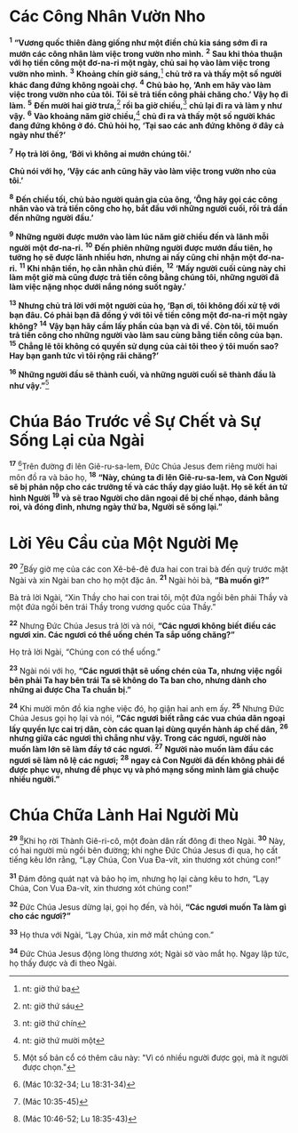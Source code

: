 # Các Công Nhân Vườn Nho

<sup><b>1</b></sup> **“Vương quốc thiên đàng giống như một điền chủ kia sáng sớm đi ra mướn các công nhân làm việc trong vườn nho mình.** <sup><b>2</b></sup> **Sau khi thỏa thuận với họ tiền công một đơ-na-ri một ngày, chủ sai họ vào làm việc trong vườn nho mình.** <sup><b>3</b></sup> **Khoảng chín giờ sáng,**[^1-88ad96e1-56a4-4827-9fe4-eb27e4a8d1a0] **chủ trở ra và thấy một số người khác đang đứng không ngoài chợ.** <sup><b>4</b></sup> **Chủ bảo họ, ‘Anh em hãy vào làm việc trong vườn nho của tôi. Tôi sẽ trả tiền công phải chăng cho.’ Vậy họ đi làm.** <sup><b>5</b></sup> **Ðến mười hai giờ trưa,**[^2-88ad96e1-56a4-4827-9fe4-eb27e4a8d1a0] **rồi ba giờ chiều,**[^3-88ad96e1-56a4-4827-9fe4-eb27e4a8d1a0] **chủ lại đi ra và làm y như vậy.** <sup><b>6</b></sup> **Vào khoảng năm giờ chiều,**[^4-88ad96e1-56a4-4827-9fe4-eb27e4a8d1a0] **chủ đi ra và thấy một số người khác đang đứng không ở đó. Chủ hỏi họ, ‘Tại sao các anh đứng không ở đây cả ngày như thế?’**

<sup><b>7</b></sup> **Họ trả lời ông, ‘Bởi vì không ai mướn chúng tôi.’**

**Chủ nói với họ, ‘Vậy các anh cũng hãy vào làm việc trong vườn nho của tôi.’**

<sup><b>8</b></sup> **Ðến chiều tối, chủ bảo người quản gia của ông, ‘Ông hãy gọi các công nhân vào và trả tiền công cho họ, bắt đầu với những người cuối, rồi trả dần đến những người đầu.’**

<sup><b>9</b></sup> **Những người được mướn vào làm lúc năm giờ chiều đến và lãnh mỗi người một đơ-na-ri.** <sup><b>10</b></sup> **Ðến phiên những người được mướn đầu tiên, họ tưởng họ sẽ được lãnh nhiều hơn, nhưng ai nấy cũng chỉ nhận một đơ-na-ri.** <sup><b>11</b></sup> **Khi nhận tiền, họ cằn nhằn chủ điền,** <sup><b>12</b></sup> **‘Mấy người cuối cùng này chỉ làm một giờ mà cũng được trả tiền công bằng chúng tôi, những người đã làm việc nặng nhọc dưới nắng nóng suốt ngày.’**

<sup><b>13</b></sup> **Nhưng chủ trả lời với một người của họ, ‘Bạn ơi, tôi không đối xử tệ với bạn đâu. Có phải bạn đã đồng ý với tôi về tiền công một đơ-na-ri một ngày không?** <sup><b>14</b></sup> **Vậy bạn hãy cầm lấy phần của bạn và đi về. Còn tôi, tôi muốn trả tiền công cho những người vào làm sau cùng bằng tiền công của bạn.** <sup><b>15</b></sup> **Chẳng lẽ tôi không có quyền sử dụng của cải tôi theo ý tôi muốn sao? Hay bạn ganh tức vì tôi rộng rãi chăng?’**

<sup><b>16</b></sup> **Những người đầu sẽ thành cuối, và những người cuối sẽ thành đầu là như vậy.”**[^5-88ad96e1-56a4-4827-9fe4-eb27e4a8d1a0]

# Chúa Báo Trước về Sự Chết và Sự Sống Lại của Ngài

<sup><b>17</b></sup> [^1@-88ad96e1-56a4-4827-9fe4-eb27e4a8d1a0]Trên đường đi lên Giê-ru-sa-lem, Ðức Chúa Jesus đem riêng mười hai môn đồ ra và bảo họ, <sup><b>18</b></sup> **“Này, chúng ta đi lên Giê-ru-sa-lem, và Con Người sẽ bị phản nộp cho các trưởng tế và các thầy dạy giáo luật. Họ sẽ kết án tử hình Người** <sup><b>19</b></sup> **và sẽ trao Người cho dân ngoại để bị chế nhạo, đánh bằng roi, và đóng đinh, nhưng ngày thứ ba, Người sẽ sống lại.”**

# Lời Yêu Cầu của Một Người Mẹ

<sup><b>20</b></sup> [^2@-88ad96e1-56a4-4827-9fe4-eb27e4a8d1a0]Bấy giờ mẹ của các con Xê-bê-đê đưa hai con trai bà đến quỳ trước mặt Ngài và xin Ngài ban cho họ một đặc ân. <sup><b>21</b></sup> Ngài hỏi bà, **“Bà muốn gì?”**

Bà trả lời Ngài, “Xin Thầy cho hai con trai tôi, một đứa ngồi bên phải Thầy và một đứa ngồi bên trái Thầy trong vương quốc của Thầy.”

<sup><b>22</b></sup> Nhưng Ðức Chúa Jesus trả lời và nói, **“Các ngươi không biết điều các ngươi xin. Các ngươi có thể uống chén Ta sắp uống chăng?”**

Họ trả lời Ngài, “Chúng con có thể uống.”

<sup><b>23</b></sup> Ngài nói với họ, **“Các ngươi thật sẽ uống chén của Ta, nhưng việc ngồi bên phải Ta hay bên trái Ta sẽ không do Ta ban cho, nhưng dành cho những ai được Cha Ta chuẩn bị.”**

<sup><b>24</b></sup> Khi mười môn đồ kia nghe việc đó, họ giận hai anh em ấy. <sup><b>25</b></sup> Nhưng Ðức Chúa Jesus gọi họ lại và nói, **“Các ngươi biết rằng các vua chúa dân ngoại lấy quyền lực cai trị dân, còn các quan lại dùng quyền hành áp chế dân,** <sup><b>26</b></sup> **nhưng giữa các ngươi thì chẳng như vậy. Trong các ngươi, người nào muốn làm lớn sẽ làm đầy tớ các ngươi.** <sup><b>27</b></sup> **Người nào muốn làm đầu các ngươi sẽ làm nô lệ các ngươi;** <sup><b>28</b></sup> **ngay cả Con Người đã đến không phải để được phục vụ, nhưng để phục vụ và phó mạng sống mình làm giá chuộc nhiều người.”**

# Chúa Chữa Lành Hai Người Mù

<sup><b>29</b></sup> [^3@-88ad96e1-56a4-4827-9fe4-eb27e4a8d1a0]Khi họ rời Thành Giê-ri-cô, một đoàn dân rất đông đi theo Ngài. <sup><b>30</b></sup> Này, có hai người mù ngồi bên đường; khi nghe Ðức Chúa Jesus đi qua, họ cất tiếng kêu lớn rằng, “Lạy Chúa, Con Vua Ða-vít, xin thương xót chúng con!”

<sup><b>31</b></sup> Ðám đông quát nạt và bảo họ im, nhưng họ lại càng kêu to hơn, “Lạy Chúa, Con Vua Ða-vít, xin thương xót chúng con!”

<sup><b>32</b></sup> Ðức Chúa Jesus dừng lại, gọi họ đến, và hỏi, **“Các ngươi muốn Ta làm gì cho các ngươi?”**

<sup><b>33</b></sup> Họ thưa với Ngài, “Lạy Chúa, xin mở mắt chúng con.”

<sup><b>34</b></sup> Ðức Chúa Jesus động lòng thương xót; Ngài sờ vào mắt họ. Ngay lập tức, họ thấy được và đi theo Ngài.

[^1-88ad96e1-56a4-4827-9fe4-eb27e4a8d1a0]: nt: giờ thứ ba

[^2-88ad96e1-56a4-4827-9fe4-eb27e4a8d1a0]: nt: giờ thứ sáu

[^3-88ad96e1-56a4-4827-9fe4-eb27e4a8d1a0]: nt: giờ thứ chín

[^4-88ad96e1-56a4-4827-9fe4-eb27e4a8d1a0]: nt: giờ thứ mười một

[^5-88ad96e1-56a4-4827-9fe4-eb27e4a8d1a0]: Một số bản cổ có thêm câu này: "Vì có nhiều người được gọi, mà ít người được chọn."

[^1@-88ad96e1-56a4-4827-9fe4-eb27e4a8d1a0]: (Mác 10:32-34; Lu 18:31-34)

[^2@-88ad96e1-56a4-4827-9fe4-eb27e4a8d1a0]: (Mác 10:35-45)

[^3@-88ad96e1-56a4-4827-9fe4-eb27e4a8d1a0]: (Mác 10:46-52; Lu 18:35-43)
